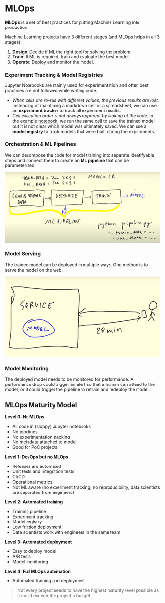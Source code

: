 # MLOps

**MLOps** is a set of best practices for putting Machine Learning into production.

Machine Learning projects have 3 different stages (and MLOps helps in all 3 stages):

1. **Design**: Decide if ML the right tool for solving the problem.
2. **Train**: If ML is required, train and evaluate the best model.
3. **Operate**: Deploy and monitor the model.

### Experiment Tracking & Model Registries

Jupyter Notebooks are mainly used for experimentation and often best practices are not followed while writing code.

- *When cells are re-run with different values, the previous results are lost.* Insteading of maintining a markdown cell or a spreadsheet, we can use an **experiment tracker** to track all experiment results.
- *Cell execution order is not always apparent by looking at the code.* In the example [notebook](../code/1_notebook/duration-prediction.ipynb), we run the same cell to save the trained model but it is not clear which model was ultimately saved. We can use a **model registry** to track models that were built during the experiments.

### Orchestration & ML Pipelines

We can decompose the code for model training into separate identifyable steps and connect them to create an **ML pipeline** that can be parameterized.

![](res/ml-pipeline.png)

### Model Serving

The trained model can be deployed in multiple ways. One method is to serve the model on the web.

![](res/model-serving.png)

### Model Monitoring

The deployed model needs to be monitored for performance.  A performance drop could trigger an alert so that a human can attend to the model, or it could trigger the pipeline to retrain and redeploy the model.

## MLOps Maturity Model

**Level 0: No MLOps**
- All code in (sloppy) Jupyter notebooks
- No pipelines
- No experimentation tracking
- No metadata attached to model
- Good for PoC projects

**Level 1: DevOps but no MLOps**
- Releases are automated
- Unit tests and integration tests
- CI/CD
- Operational metrics
- Not ML aware (no experiment tracking, no reproducibility, data scientists are separated from engineers)

**Level 2: Automated training**
- Training pipeline
- Experiment tracking
- Model registry
- Low friction deployment
- Data scientists work with engineers in the same team

**Level 3: Automated deployment**
- Easy to deploy model
- A/B tests
- Model monitoring

**Level 4: Full MLOps automation**
- Automated training and deployment

> Not every project needs to have the highest maturity level possible as it could exceed the project's budget.